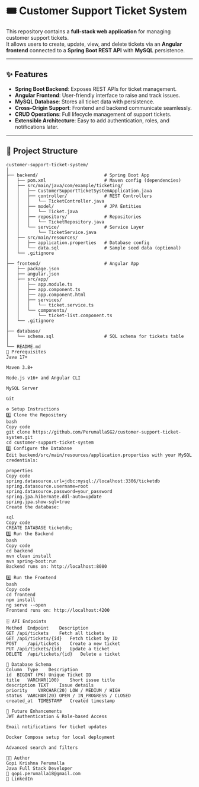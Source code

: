 # 🎟️ Customer Support Ticket System

This repository contains a **full-stack web application** for managing customer support tickets.  
It allows users to create, update, view, and delete tickets via an **Angular frontend** connected to a **Spring Boot REST API** with **MySQL** persistence.  

---

## ✨ Features
- **Spring Boot Backend**: Exposes REST APIs for ticket management.  
- **Angular Frontend**: User-friendly interface to raise and track issues.  
- **MySQL Database**: Stores all ticket data with persistence.  
- **Cross-Origin Support**: Frontend and backend communicate seamlessly.  
- **CRUD Operations**: Full lifecycle management of support tickets.  
- **Extensible Architecture**: Easy to add authentication, roles, and notifications later.  

---

## 📂 Project Structure

```plaintext
customer-support-ticket-system/
│
├── backend/                         # Spring Boot App
│   ├── pom.xml                      # Maven config (dependencies)
│   ├── src/main/java/com/example/ticketing/
│   │   ├── CustomerSupportTicketSystemApplication.java
│   │   ├── controller/              # REST Controllers
│   │   │   └── TicketController.java
│   │   ├── model/                   # JPA Entities
│   │   │   └── Ticket.java
│   │   ├── repository/              # Repositories
│   │   │   └── TicketRepository.java
│   │   └── service/                 # Service Layer
│   │       └── TicketService.java
│   ├── src/main/resources/
│   │   ├── application.properties   # Database config
│   │   └── data.sql                 # Sample seed data (optional)
│   └── .gitignore
│
├── frontend/                        # Angular App
│   ├── package.json
│   ├── angular.json
│   ├── src/app/
│   │   ├── app.module.ts
│   │   ├── app.component.ts
│   │   ├── app.component.html
│   │   ├── services/
│   │   │   └── ticket.service.ts
│   │   └── components/
│   │       └── ticket-list.component.ts
│   └── .gitignore
│
├── database/
│   └── schema.sql                   # SQL schema for tickets table
│
└── README.md
🧩 Prerequisites
Java 17+

Maven 3.8+

Node.js v16+ and Angular CLI

MySQL Server

Git

⚙️ Setup Instructions
1️⃣ Clone the Repository
bash
Copy code
git clone https://github.com/PerumallaSG2/customer-support-ticket-system.git
cd customer-support-ticket-system
2️⃣ Configure the Database
Edit backend/src/main/resources/application.properties with your MySQL credentials:

properties
Copy code
spring.datasource.url=jdbc:mysql://localhost:3306/ticketdb
spring.datasource.username=root
spring.datasource.password=your_password
spring.jpa.hibernate.ddl-auto=update
spring.jpa.show-sql=true
Create the database:

sql
Copy code
CREATE DATABASE ticketdb;
3️⃣ Run the Backend
bash
Copy code
cd backend
mvn clean install
mvn spring-boot:run
Backend runs on: http://localhost:8080

4️⃣ Run the Frontend
bash
Copy code
cd frontend
npm install
ng serve --open
Frontend runs on: http://localhost:4200

🗄️ API Endpoints
Method	Endpoint	Description
GET	/api/tickets	Fetch all tickets
GET	/api/tickets/{id}	Fetch ticket by ID
POST	/api/tickets	Create a new ticket
PUT	/api/tickets/{id}	Update a ticket
DELETE	/api/tickets/{id}	Delete a ticket

🧠 Database Schema
Column	Type	Description
id	BIGINT (PK)	Unique Ticket ID
title	VARCHAR(100)	Short issue title
description	TEXT	Issue details
priority	VARCHAR(20)	LOW / MEDIUM / HIGH
status	VARCHAR(20)	OPEN / IN_PROGRESS / CLOSED
created_at	TIMESTAMP	Created timestamp

🔧 Future Enhancements
JWT Authentication & Role-based Access

Email notifications for ticket updates

Docker Compose setup for local deployment

Advanced search and filters

👨‍💻 Author
Gopi Krishna Perumalla
Java Full Stack Developer
📧 gopi.perumalla18@gmail.com
🔗 LinkedIn
